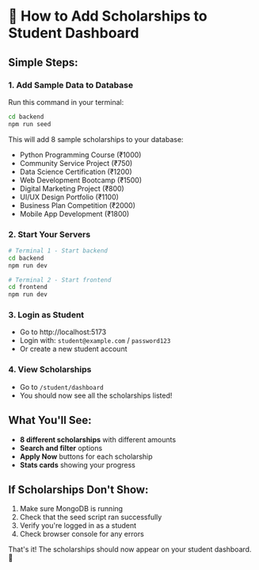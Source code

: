 # 🎯 How to Add Scholarships to Student Dashboard

## Simple Steps:

### 1. Add Sample Data to Database
Run this command in your terminal:
```bash
cd backend
npm run seed
```

This will add 8 sample scholarships to your database:
- Python Programming Course (₹1000)
- Community Service Project (₹750) 
- Data Science Certification (₹1200)
- Web Development Bootcamp (₹1500)
- Digital Marketing Project (₹800)
- UI/UX Design Portfolio (₹1100)
- Business Plan Competition (₹2000)
- Mobile App Development (₹1800)

### 2. Start Your Servers
```bash
# Terminal 1 - Start backend
cd backend
npm run dev

# Terminal 2 - Start frontend  
cd frontend
npm run dev
```

### 3. Login as Student
- Go to http://localhost:5173
- Login with: `student@example.com` / `password123`
- Or create a new student account

### 4. View Scholarships
- Go to `/student/dashboard` 
- You should now see all the scholarships listed!

## What You'll See:
- **8 different scholarships** with different amounts
- **Search and filter** options
- **Apply Now** buttons for each scholarship
- **Stats cards** showing your progress

## If Scholarships Don't Show:
1. Make sure MongoDB is running
2. Check that the seed script ran successfully
3. Verify you're logged in as a student
4. Check browser console for any errors

That's it! The scholarships should now appear on your student dashboard. 🎉 